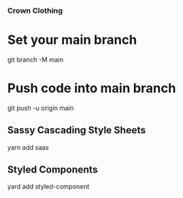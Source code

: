### Crown Clothing

# Set your main branch

git branch -M main

# Push code into main branch 

git push -u origin main

##  Sassy Cascading Style Sheets

yarn add saas

## Styled Components

yard add styled-component
